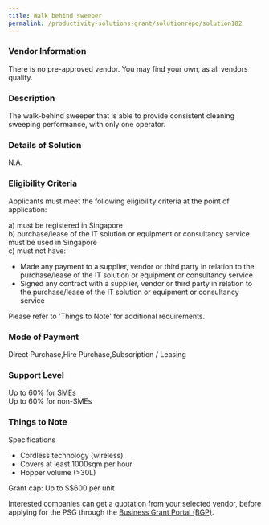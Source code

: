 ```yaml
---
title: Walk behind sweeper
permalink: /productivity-solutions-grant/solutionrepo/solution182
---
```


### Vendor Information
There is no pre-approved vendor. You may find your own, as all vendors qualify.

### Description

The walk-behind sweeper that is able to provide consistent cleaning sweeping performance, with only one operator.

### Details of Solution

N.A.

### Eligibility Criteria

Applicants must meet the following eligibility criteria at the point of application:

a) must be registered in Singapore <br>
b) purchase/lease of the IT solution or equipment or consultancy service must be used in Singapore <br>
c) must not have:
- Made any payment to a supplier, vendor or third party in relation to the purchase/lease of the IT solution or equipment or consultancy service
- Signed any contract with a supplier, vendor or third party in relation to the purchase/lease of the IT solution or equipment or consultancy service

Please refer to 'Things to Note' for additional requirements.

### Mode of Payment
Direct Purchase,Hire Purchase,Subscription / Leasing

### Support Level
Up to 60% for SMEs <br>
Up to 60% for non-SMEs

### Things to Note
Specifications
- Cordless technology (wireless)
- Covers at least 1000sqm per hour
- Hopper volume (>30L)

Grant cap: Up to S$600 per unit

Interested companies can get a quotation from your selected vendor, before applying for the PSG through the <a target='_blank' href='https://www.businessgrants.gov.sg/'>Business Grant Portal (BGP)</a>.
